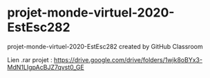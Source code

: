 # projet-monde-virtuel-2020-EstEsc282
projet-monde-virtuel-2020-EstEsc282 created by GitHub Classroom

Lien .rar projet :
https://drive.google.com/drive/folders/1wjk8oBYx3-MdN1LIgpAcBJZ7qvst0_GE
